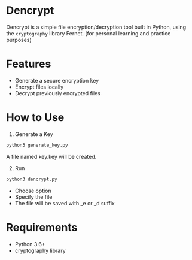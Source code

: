 # Dencrypt
Dencrypt is a simple file encryption/decryption tool built in Python, using the `cryptography` library Fernet.
(for personal learning and practice purposes)


# Features
- Generate a secure encryption key
- Encrypt files locally
- Decrypt previously encrypted files


# How to Use
1. Generate a Key

```bash
python3 generate_key.py
```
A file named key.key will be created.

2. Run
```bash
python3 dencrypt.py
```
- Choose option
- Specify the file
- The file will be saved with _e or _d suffix

# Requirements
- Python 3.6+
- cryptography library
